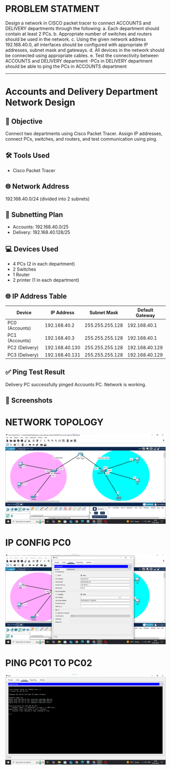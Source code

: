 # PROBLEM STATMENT
Design a network in CISCO packet tracer to connect ACCOUNTS and DELIVERY departments through the following:
a. Each department should contain at least 2 PCs.
b. Appropriate number of switches and routers should be used in the network.
c. Using the given network address 192.168.40.0, all interfaces should be configured with appropriate IP addresses, subnet mask and gateways.
d. All devices in the network should be connected using appropriate cables.
e. Test the connectivity between ACCOUNTS and DELIVERY department -PCs in DELIVERY department should be able to ping the PCs in ACCOUNTS department

_________________________________________________________________________________________________________________________________________________________________________________________________________________

# Accounts and Delivery Department Network Design

## 📌 Objective
Connect two departments using Cisco Packet Tracer. Assign IP addresses, connect PCs, switches, and routers, and test communication using ping.

## 🛠 Tools Used
- Cisco Packet Tracer

## 🌐 Network Address
192.168.40.0/24 (divided into 2 subnets)

## 📐 Subnetting Plan
- Accounts: 192.168.40.0/25  
- Delivery: 192.168.40.128/25

## 💻 Devices Used
- 4 PCs (2 in each department)
- 2 Switches
- 1 Router
- 2 printer (1 in each department)

## 🌐 IP Address Table

| Device | IP Address | Subnet Mask | Default Gateway |
|--------|------------|-------------|-----------------|
| PC0 (Accounts) | 192.168.40.2 | 255.255.255.128 | 192.168.40.1 |
| PC1 (Accounts) | 192.168.40.3 | 255.255.255.128 | 192.168.40.1 |
| PC2 (Delivery) | 192.168.40.130 | 255.255.255.128 | 192.168.40.129 |
| PC3 (Delivery) | 192.168.40.131 | 255.255.255.128 | 192.168.40.129 |


## ✅ Ping Test Result
Delivery PC successfully pinged Accounts PC. Network is working.

## 📸 Screenshots
# NETWORK TOPOLOGY
![Network Topology](topology.png) 

# IP CONFIG PC0
![IP Config](IP_Config_PC0.png)  

# PING PC01 TO PC02
![Ping Test](Ping_PC01_to_PC02.png)
